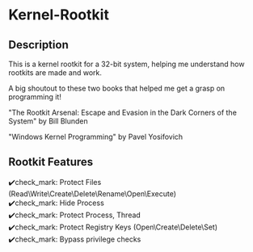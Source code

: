 # Kernel-Rootkit
## Description

This is a kernel rootkit for a 32-bit system, helping me understand how rootkits are made and work.

A big shoutout to these two books that helped me get a grasp on programming it!

"The Rootkit Arsenal: Escape and Evasion in the Dark Corners of the System" by Bill Blunden 

"Windows Kernel Programming" by Pavel Yosifovich     


## Rootkit Features

✔️check_mark: Protect Files (Read\Write\Create\Delete\Rename\Open\Execute)     
✔️check_mark: Hide Process    
✔️check_mark: Protect Process, Thread     
✔️check_mark: Protect Registry Keys (Open\Create\Delete\Set)        
✔️check_mark: Bypass privilege checks       

